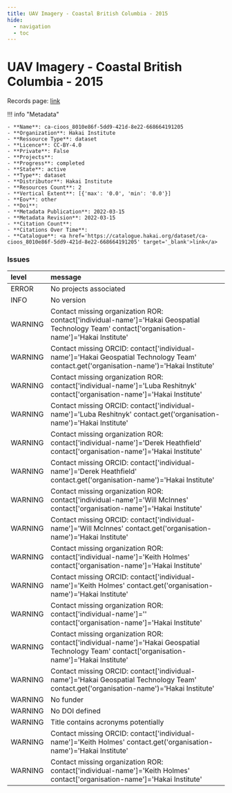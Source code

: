 ```yaml
---
title: UAV Imagery - Coastal British Columbia - 2015
hide:
  - navigation
  - toc
---
```


# UAV Imagery - Coastal British Columbia - 2015

Records page: <a href='https://catalogue.hakai.org/dataset/ca-cioos_8010e86f-5dd9-421d-8e22-668664191205' target='_blank'>link</a>

<div id='map'></div>

!!! info "Metadata"
    
    - **Name**: ca-cioos_8010e86f-5dd9-421d-8e22-668664191205 
    - **Organization**: Hakai Institute 
    - **Ressource Type**: dataset 
    - **Licence**: CC-BY-4.0 
    - **Private**: False 
    - **Projects**:  
    - **Progress**: completed 
    - **State**: active 
    - **Type**: dataset 
    - **Distributor**: Hakai Institute 
    - **Resources Count**: 2 
    - **Vertical Extent**: [{'max': '0.0', 'min': '0.0'}] 
    - **Eov**: other 
    - **Doi**:  
    - **Metadata Publication**: 2022-03-15 
    - **Metadata Revision**: 2022-03-15 
    - **Citation Count**:  
    - **Citations Over Time**:  
    - **Catalogue**: <a href='https://catalogue.hakai.org/dataset/ca-cioos_8010e86f-5dd9-421d-8e22-668664191205' target='_blank'>link</a> 

### Issues

| level   | message                                                                                                                                         |
|:--------|:------------------------------------------------------------------------------------------------------------------------------------------------|
| ERROR   | No projects associated                                                                                                                          |
| INFO    | No version                                                                                                                                      |
| WARNING | Contact missing organization ROR:  contact['individual-name']='Hakai Geospatial Technology Team' contact['organisation-name']='Hakai Institute' |
| WARNING | Contact missing ORCID: contact['individual-name']='Hakai Geospatial Technology Team' contact.get('organisation-name')='Hakai Institute'         |
| WARNING | Contact missing organization ROR:  contact['individual-name']='Luba Reshitnyk' contact['organisation-name']='Hakai Institute'                   |
| WARNING | Contact missing ORCID: contact['individual-name']='Luba Reshitnyk' contact.get('organisation-name')='Hakai Institute'                           |
| WARNING | Contact missing organization ROR:  contact['individual-name']='Derek Heathfield' contact['organisation-name']='Hakai Institute'                 |
| WARNING | Contact missing ORCID: contact['individual-name']='Derek Heathfield' contact.get('organisation-name')='Hakai Institute'                         |
| WARNING | Contact missing organization ROR:  contact['individual-name']='Will McInnes' contact['organisation-name']='Hakai Institute'                     |
| WARNING | Contact missing ORCID: contact['individual-name']='Will McInnes' contact.get('organisation-name')='Hakai Institute'                             |
| WARNING | Contact missing organization ROR:  contact['individual-name']='Keith Holmes' contact['organisation-name']='Hakai Institute'                     |
| WARNING | Contact missing ORCID: contact['individual-name']='Keith Holmes' contact.get('organisation-name')='Hakai Institute'                             |
| WARNING | Contact missing organization ROR:  contact['individual-name']='' contact['organisation-name']='Hakai Institute'                                 |
| WARNING | Contact missing organization ROR:  contact['individual-name']='Hakai Geospatial Technology Team' contact['organisation-name']='Hakai Institute' |
| WARNING | Contact missing ORCID: contact['individual-name']='Hakai Geospatial Technology Team' contact.get('organisation-name')='Hakai Institute'         |
| WARNING | No funder                                                                                                                                       |
| WARNING | No DOI defined                                                                                                                                  |
| WARNING | Title contains acronyms potentially                                                                                                             |
| WARNING | Contact missing ORCID: contact['individual-name']='Keith Holmes' contact.get('organisation-name')='Hakai Institute'                             |
| WARNING | Contact missing organization ROR:  contact['individual-name']='Keith Holmes' contact['organisation-name']='Hakai Institute'                     |

<script>
   document.addEventListener("DOMContentLoaded", function() {
    var map = L.map('map').setView([51.505, -125.09], 5);
    L.tileLayer('https://tile.openstreetmap.org/{z}/{x}/{y}.png', {
        maxZoom: 19,
        attribution: '&copy; <a href="http://www.openstreetmap.org/copyright">OpenStreetMap</a>'
    }).addTo(map);
    var geojsonFeature = {
        "type": "Feature",
        "properties": {
            "name" : "UAV Imagery - Coastal British Columbia - 2015"
        },
        "geometry": {'type': 'Polygon', 'coordinates': [[[-128.5913088172674, 49.99832434897874], [-125.05371116101743, 49.99832434897874], [-125.05371116101743, 52.056994748655285], [-128.5913088172674, 52.056994748655285], [-128.5913088172674, 49.99832434897874]]]}
    }
    L.geoJSON(geojsonFeature).addTo(map);
   })
</script>